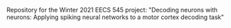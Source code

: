 Repository for the Winter 2021 EECS 545 project: "Decoding neurons with neurons: Applying spiking neural networks to a motor cortex decoding task"
